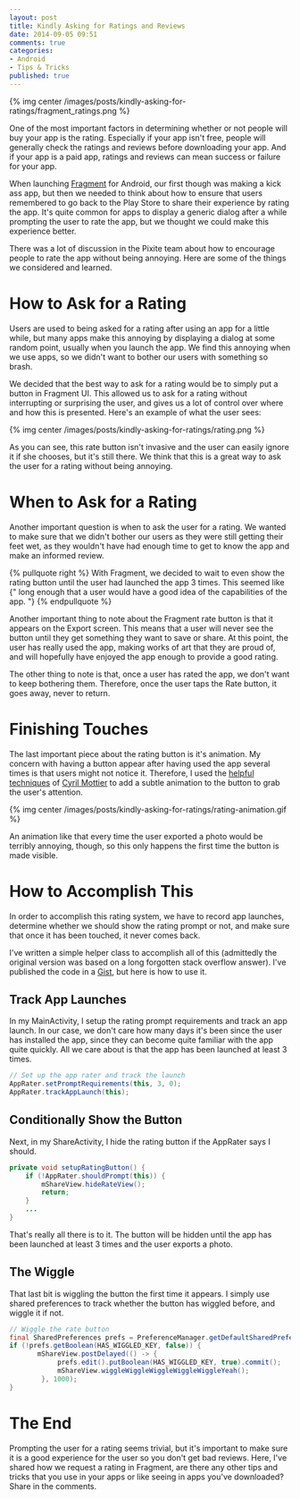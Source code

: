 ```yaml
---
layout: post
title: Kindly Asking for Ratings and Reviews
date: 2014-09-05 09:51
comments: true
categories:
- Android
- Tips & Tricks
published: true
---
```


{% img center /images/posts/kindly-asking-for-ratings/fragment_ratings.png %}

One of the most important factors in determining whether or not people will buy your app is the rating.  Especially if your app isn't free, people will generally check the ratings and reviews before downloading your app.  And if your app is a paid app, ratings and reviews can mean success or failure for your app.

When launching [Fragment][1] for Android, our first though was making a kick ass app, but then we needed to think about how to ensure that users remembered to go back to the Play Store to share their experience by rating the app.  It's quite common for apps to display a generic dialog after a while prompting the user to rate the app, but we thought we could make this experience better.

<!-- more -->

There was a lot of discussion in the Pixite team about how to encourage people to rate the app without being annoying.  Here are some of the things we considered and learned.

# How to Ask for a Rating

Users are used to being asked for a rating after using an app for a little while, but many apps make this annoying by displaying a dialog at some random point, usually when you launch the app.  We find this annoying when we use apps, so we didn't want to bother our users with something so brash.

We decided that the best way to ask for a rating would be to simply put a button in Fragment UI.  This allowed us to ask for a rating without interrupting or surprising the user, and gives us a lot of control over where and how this is presented.  Here's an example of what the user sees:

{% img center /images/posts/kindly-asking-for-ratings/rating.png %}

As you can see, this rate button isn't invasive and the user can easily ignore it if she chooses, but it's still there.  We think that this is a great way to ask the user for a rating without being annoying.

# When to Ask for a Rating

Another important question is when to ask the user for a rating.  We wanted to make sure that we didn't bother our users as they were still getting their feet wet, as they wouldn't have had enough time to get to know the app and make an informed review.

{% pullquote right %}
With Fragment, we decided to wait to even show the rating button until the user had launched the app 3 times.  This seemed like {" long enough that a user would have a good idea of the capabilities of the app. "}
{% endpullquote %}

Another important thing to note about the Fragment rate button is that it appears on the Export screen.  This means that a user will never see the button until they get something they want to save or share.  At this point, the user has really used the app, making works of art that they are proud of, and will hopefully have enjoyed the app enough to provide a good rating.

The other thing to note is that, once a user has rated the app, we don't want to keep bothering them.  Therefore, once the user taps the Rate button, it goes away, never to return.

# Finishing Touches

The last important piece about the rating button is it's animation.  My concern with having a button appear after having used the app several times is that users might not notice it.  Therefore, I used the [helpful techniques][2] of [Cyril Mottier][3] to add a subtle animation to the button to grab the user's attention.

{% img center /images/posts/kindly-asking-for-ratings/rating-animation.gif %}

An animation like that every time the user exported a photo would be terribly annoying, though, so this only happens the first time the button is made visible.

# How to Accomplish This

In order to accomplish this rating system, we have to record app launches, determine whether we should show the rating prompt or not, and make sure that once it has been touched, it never comes back.

I've written a simple helper class to accomplish all of this (admittedly the original version was based on a long forgotten stack overflow answer).  I've published the code in a [Gist][4], but here is how to use it.

## Track App Launches

In my MainActivity, I setup the rating prompt requirements and track an app launch.  In our case, we don't care how many days it's been since the user has installed the app, since they can become quite familiar with the app quite quickly.  All we care about is that the app has been launched at least 3 times.

```java
// Set up the app rater and track the launch
AppRater.setPromptRequirements(this, 3, 0);
AppRater.trackAppLaunch(this);
```

## Conditionally Show the Button

Next, in my ShareActivity, I hide the rating button if the AppRater says I should.

```java
private void setupRatingButton() {
    if (!AppRater.shouldPrompt(this)) {
        mShareView.hideRateView();
        return;
    }
    ...
}
```

That's really all there is to it.  The button will be hidden until the app has been launched at least 3 times and the user exports a photo.

## The Wiggle

That last bit is wiggling the button the first time it appears.  I simply use shared preferences to track whether the button has wiggled before, and wiggle it if not.

```java
// Wiggle the rate button
final SharedPreferences prefs = PreferenceManager.getDefaultSharedPreferences(this);
if (!prefs.getBoolean(HAS_WIGGLED_KEY, false)) {
       mShareView.postDelayed(() -> {
            prefs.edit().putBoolean(HAS_WIGGLED_KEY, true).commit();
            mShareView.wiggleWiggleWiggleWiggleWiggleYeah();
        }, 1000);
}
```

# The End

Prompting the user for a rating seems trivial, but it's important to make sure it is a good experience for the user so you don't get bad reviews.  Here, I've shared how we request a rating in Fragment, are there any other tips and tricks that you use in your apps or like seeing in apps you've downloaded?  Share in the comments.

[1]: http://fragmentapp.com
[2]: https://plus.google.com/+CyrilMottier/posts/FABaJhRMCuy
[3]: http://cyrilmottier.com/
[4]: https://gist.github.com/rharter/faa12b749afe23301b49
